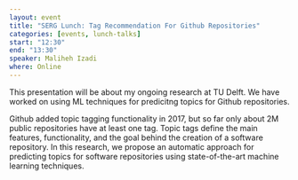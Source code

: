 ```yaml
---
layout: event
title: "SERG Lunch: Tag Recommendation For Github Repositories"
categories: [events, lunch-talks]
start: "12:30"
end: "13:30"
speaker: Maliheh Izadi
where: Online
---
```

This presentation will be about my ongoing research at TU Delft. We have worked on using ML techniques for predicitng topics for Github repositories.

Github added topic tagging functionality in 2017, but so far only about 2M  public repositories have at least one tag. Topic tags define the main features, functionality, and the goal behind the creation of a software repository.
In this research, we propose an automatic approach for predicting topics for software repositories using state-of-the-art machine learning techniques. 

